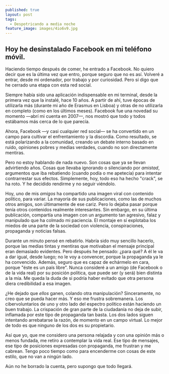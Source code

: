 ```yaml
---
published: true
layout: post
tags:
  - Despotricando a media noche
feature_image: images/4io6v9.jpg
---
```

## Hoy he desinstalado Facebook en mi teléfono móvil.

Haciendo tiempo después de comer, he entrado a Facebook. No quiero decir que es la última vez que entro, porque seguro que no es así. Volveré a entrar, desde mi ordenador, por trabajo y por curiosidad. Pero sí digo que he cerrado una etapa con esta red social.

Siempre había sido una aplicación indispensable en mi terminal, desde la primera vez que la instalé, hace 10 años. A partir de ahí, tuve épocas de utilizarla más (durante mi año de Erasmus en Lisboa) y otras de no utilizarla en completo (como en los últimos meses). Facebook fue una novedad su momento —abrí mi cuenta en 2007—, nos mostró que todo y todos estábamos más cerca de lo que parecía.

<!--more-->

Ahora, Facebook —y casi cualquier red social— se ha convertido en un campo para cultivar el enfrentamiento y la discordia. Como resultado, se está polarizando a la comunidad, creando un debate interno basado en ruido, opiniones pobres y medias verdades, cuando no son directamente mentiras. 

Pero no estoy hablando de nada nuevo. Son cosas que ya se llevan advirtiendo años. Cosas que llevaba ignorando o silenciando por *amistad*, argumentos que iba rebatiendo (cuando podía o me apetecía) para intentar contrarrestar sus efectos. Simplemente, hoy, todo eso ha hecho "crack", se ha roto. Y he decidido rendirme y no seguir viéndolo.

Hoy, uno de mis *amigos* ha compartido una imagen viral con contenido político, para variar. La mayoría de sus publicaciones, como las de muchos otros amigos, son últimamente de ese cariz. Pero lo dejaba pasar porque tenía otros contenidos realmente interesantes. Sin embargo, en su última publicación, compartía una imagen con un argumento tan agresivo, falaz y manipulado que ha colmado mi paciencia. El montaje en sí explotaba los miedos de una parte de la sociedad con violencia, conspiraciones, propaganda y noticias falsas.

Durante un minuto pensé en rebatirlo. Habría sido muy sencillo hacerlo, porque las medias tintas y mentiras que motivaban el mensaje principal eran demasiado evidentes. Pero después he pensado: ¿para qué? A él le va a dar igual, desde luego; no le voy a convencer, porque la propaganda ya le ha convencido. Además, seguro que es capaz de echármelo en cara, porque "éste es un país libre". Nunca consideré a un amigo (de Facebook o de la vida real) por su posición política, que puede ser  (y será) bien distinta a la mía. Me queda la duda de si podría haber evitado que otra persona diera credibilidad a esa imagen.

¿He dejado que _ellos_ ganen, colando otra manipulación? Sinceramente, no creo que se pueda hacer más. Y eso me frustra sobremanera. Los cibervoluntarios de uno y otro lado del espectro político están haciendo un buen trabajo. La crispación de gran parte de la ciudadanía no deja de subir, inflamada por este tipo de propaganda tan basta. Los dos lados siguen intentando arrebatarse la razón, de momento en un campo virtual. Lo mejor de todo es que ninguno de los dos es su propietario.

Así que yo, que me considero una persona relajada y con una opinión más o menos fundada, me retiro a contemplar la vida real. Ese tipo de mensajes, ese tipo de posiciones expresadas con propaganda, me frustran y me cabrean. Tengo poco tiempo como para encenderme con cosas de este estilo, que no van a ningún lado. 

Aún no he borrado la cuenta, pero supongo que todo llegará.
